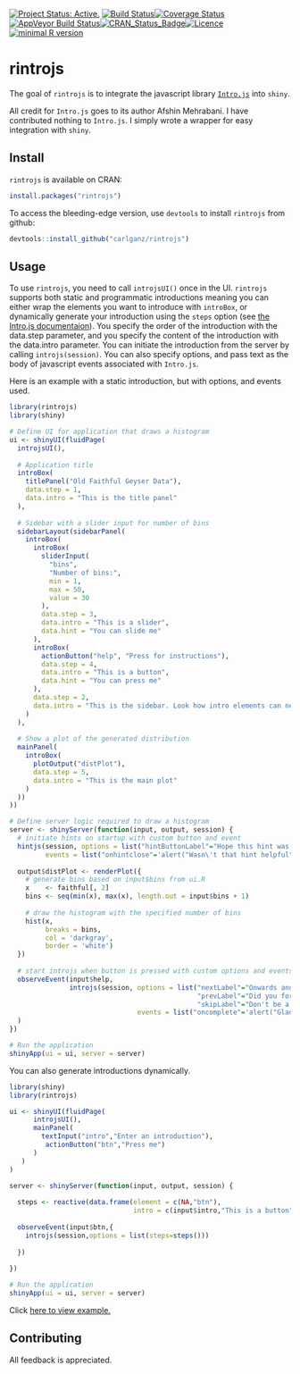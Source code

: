 
[![Project Status: Active.](http://www.repostatus.org/badges/latest/active.svg)](http://www.repostatus.org/#active) [![Build Status](https://travis-ci.org/carlganz/rintrojs.svg?branch=master)](https://travis-ci.org/carlganz/rintrojs)[![Coverage Status](https://img.shields.io/codecov/c/github/carlganz/rintrojs/master.svg)](https://codecov.io/github/carlganz/rintrojs?branch=master)[![AppVeyor Build Status](https://ci.appveyor.com/api/projects/status/github/carlganz/rintrojs?branch=master&svg=true)](https://ci.appveyor.com/project/carlganz/rintrojs)[![CRAN\_Status\_Badge](http://www.r-pkg.org/badges/version/rintrojs)](https://cran.r-project.org/package=rintrojs)[![Licence](https://img.shields.io/badge/licence-GPL--3-blue.svg)](https://www.gnu.org/licenses/gpl-3.0.en.html)[![minimal R version](https://img.shields.io/badge/R%3E%3D-3.0.0-6666ff.svg)](https://cran.r-project.org/)

rintrojs
========

The goal of `rintrojs` is to integrate the javascript library [`Intro.js`](http://introjs.com/) into `shiny`.

All credit for `Intro.js` goes to its author Afshin Mehrabani. I have contributed nothing to `Intro.js`. I simply wrote a wrapper for easy integration with `shiny`.

Install
-------

`rintrojs` is available on CRAN:

``` r
install.packages("rintrojs")
```

To access the bleeding-edge version, use `devtools` to install `rintrojs` from github:

``` r
devtools::install_github("carlganz/rintrojs")
```

Usage
-----

To use `rintrojs`, you need to call `introjsUI()` once in the UI. `rintrojs` supports both static and programmatic introductions meaning you can either wrap the elements you want to introduce with `introBox`, or dynamically generate your introduction using the `steps` option (see [the Intro.js documentaion](https://github.com/usablica/intro.js/wiki/Documentation)). You specify the order of the introduction with the data.step parameter, and you specify the content of the introduction with the data.intro parameter. You can initiate the introduction from the server by calling `introjs(session)`. You can also specify options, and pass text as the body of javascript events associated with `Intro.js`.

Here is an example with a static introduction, but with options, and events used.

``` r
library(rintrojs)
library(shiny)

# Define UI for application that draws a histogram
ui <- shinyUI(fluidPage(
  introjsUI(),
  
  # Application title
  introBox(
    titlePanel("Old Faithful Geyser Data"),
    data.step = 1,
    data.intro = "This is the title panel"
  ),
  
  # Sidebar with a slider input for number of bins
  sidebarLayout(sidebarPanel(
    introBox(
      introBox(
        sliderInput(
          "bins",
          "Number of bins:",
          min = 1,
          max = 50,
          value = 30
        ),
        data.step = 3,
        data.intro = "This is a slider",
        data.hint = "You can slide me"
      ),
      introBox(
        actionButton("help", "Press for instructions"),
        data.step = 4,
        data.intro = "This is a button",
        data.hint = "You can press me"
      ),
      data.step = 2,
      data.intro = "This is the sidebar. Look how intro elements can nest"
    )
  ),
  
  # Show a plot of the generated distribution
  mainPanel(
    introBox(
      plotOutput("distPlot"),
      data.step = 5,
      data.intro = "This is the main plot"
    )
  ))
))

# Define server logic required to draw a histogram
server <- shinyServer(function(input, output, session) {
  # initiate hints on startup with custom button and event
  hintjs(session, options = list("hintButtonLabel"="Hope this hint was helpful"),
         events = list("onhintclose"='alert("Wasn\'t that hint helpful")'))
  
  output$distPlot <- renderPlot({
    # generate bins based on input$bins from ui.R
    x    <- faithful[, 2]
    bins <- seq(min(x), max(x), length.out = input$bins + 1)
    
    # draw the histogram with the specified number of bins
    hist(x,
         breaks = bins,
         col = 'darkgray',
         border = 'white')
  })
  
  # start introjs when button is pressed with custom options and events
  observeEvent(input$help,
               introjs(session, options = list("nextLabel"="Onwards and Upwards",
                                               "prevLabel"="Did you forget something?",
                                               "skipLabel"="Don't be a quitter"),
                                events = list("oncomplete"='alert("Glad that is over")'))
  )
})

# Run the application
shinyApp(ui = ui, server = server)
```

You can also generate introductions dynamically.

``` r
library(shiny)
library(rintrojs)

ui <- shinyUI(fluidPage(
      introjsUI(),
      mainPanel(
        textInput("intro","Enter an introduction"),
         actionButton("btn","Press me")
      )
   )
)

server <- shinyServer(function(input, output, session) {
   
  steps <- reactive(data.frame(element = c(NA,"btn"),
                               intro = c(input$intro,"This is a button")))
  
  observeEvent(input$btn,{
    introjs(session,options = list(steps=steps()))
    
  })
  
})

# Run the application 
shinyApp(ui = ui, server = server)
```

Click [here to view example.](https://carlganz.shinyapps.io/rintrojsexample/)

Contributing
------------

All feedback is appreciated.

